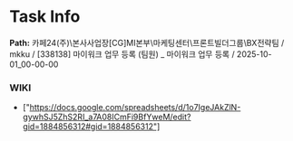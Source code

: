 # Task Info

**Path:** 카페24(주)\본사사업장\[CG]MI본부\마케팅센터\프론트빌더그룹\BX전략팀 / mkku / [338138] 마이워크 업무 등록 (팀원) _ 마이워크 업무 등록 / 2025-10-01_00-00-00

### WIKI
- ["https://docs.google.com/spreadsheets/d/1o7IgeJAkZlN-gywhSJ5ZhS2RI_a7A08ICmFi9BfYweM/edit?gid=1884856312#gid=1884856312"]

